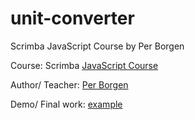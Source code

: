 # unit-converter

Scrimba JavaScript Course by Per Borgen

Course: Scrimba [JavaScript Course](https://v2.scrimba.com/learn-javascript-c0v)

Author/ Teacher: [Per Borgen](https://x.com/perborgen)

Demo/ Final work: [example](https://ajinkya213.github.io/generate-password/)